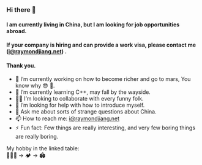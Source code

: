 ### Hi there 👋

#### I am currently living in China, but I am looking for job opportunities abroad. 
#### If your company is hiring and can provide a work visa, please contact me (i@raymondjiang.net) . 
#### Thank you.

- 🔭 I’m currently working on how to become richer and go to mars, You know why 😎 🤑.
- 🌱 I’m currently learning C++, may fall by the wayside.
- 🥷🏻 I’m looking to collaborate with every funny folk.
- 🤔 I’m looking for help with how to introduce myself.
- 💬 Ask me about sorts of strange questions about China.
- 📫 How to reach me: i@raymondjiang.net
- ⚡ Fun fact:  Few things are really interesting, and very few boring things are really boring.

My hobby in the linked table:  
🏊🏻‍♂️ -> 🏕 -> 🏟
